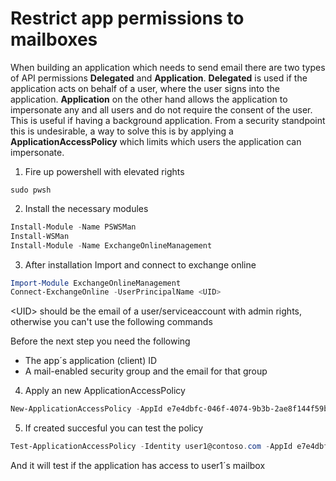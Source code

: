 # Restrict app permissions to mailboxes

When building an application which needs to send email there are two types of API permissions **Delegated** and **Application**. **Delegated** is used if the application acts on behalf of a user, where the user signs into the application. **Application** on the other hand allows the application to impersonate any and all users and do not require the consent of the user. This is useful if having a background application. From a security standpoint this is undesirable, a way to solve this is by applying a **ApplicationAccessPolicy** which limits which users the application can impersonate.

1. Fire up powershell with elevated rights
```shell
sudo pwsh
```
2. Install the necessary modules
```powershell
Install-Module -Name PSWSMan
Install-WSMan
Install-Module -Name ExchangeOnlineManagement
```
3. After installation Import and connect to exchange online
```powershell
Import-Module ExchangeOnlineManagement
Connect-ExchangeOnline -UserPrincipalName <UID>
```
\<UID> should be the email of a user/serviceaccount with admin rights, otherwise you can't use the following commands

Before the next step you need the following
* The app´s application (client) ID
* A mail-enabled security group and the email for that group

4. Apply an new ApplicationAccessPolicy
```powershell
New-ApplicationAccessPolicy -AppId e7e4dbfc-046f-4074-9b3b-2ae8f144f59b -PolicyScopeGroupId EvenUsers@contoso.com -AccessRight RestrictAccess -Description "Restrict this app to members of distribution group EvenUsers."
```
5. If created succesful you can test the policy 
```powershell
Test-ApplicationAccessPolicy -Identity user1@contoso.com -AppId e7e4dbfc-046-4074-9b3b-2ae8f144f59b
```
And it will test if the application has access to user1´s mailbox